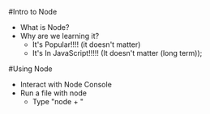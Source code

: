 #Intro to Node

* What is Node?
* Why are we learning it? 
  * It's Popular!!!!  (it doesn't matter)
  * It's In JavaScript!!!!!
  (It doesn't matter (long term));

#Using Node
* Interact with Node Console 
* Run a file with node
   * Type "node + <filename>"

